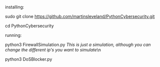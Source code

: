 installing:

sudo git clone https://github.com/martinsleveland/PythonCybersecurity.git

cd PythonCybersecurity


running:

python3 FirewallSimulation.py *This is just a simulation, although you can change the different ip's you want to simulate*\n

python3 DoSBlocker.py
